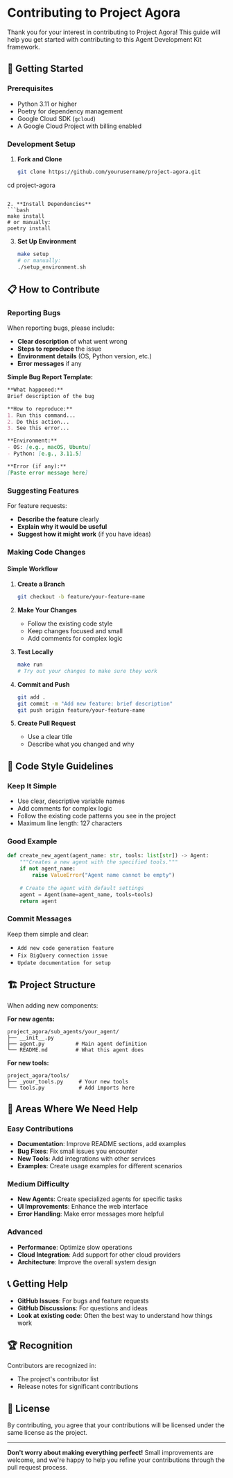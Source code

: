 # Contributing to Project Agora

Thank you for your interest in contributing to Project Agora! This guide will help you get started with contributing to this Agent Development Kit framework.

## 🚀 Getting Started

### Prerequisites

- Python 3.11 or higher
- Poetry for dependency management
- Google Cloud SDK (`gcloud`)
- A Google Cloud Project with billing enabled

### Development Setup

1. **Fork and Clone**
   ```bash
   git clone https://github.com/yourusername/project-agora.git
cd project-agora
   ```

2. **Install Dependencies**
   ```bash
   make install
   # or manually:
   poetry install
   ```

3. **Set Up Environment**
   ```bash
   make setup
   # or manually:
   ./setup_environment.sh
   ```

## 📋 How to Contribute

### Reporting Bugs

When reporting bugs, please include:

- **Clear description** of what went wrong
- **Steps to reproduce** the issue
- **Environment details** (OS, Python version, etc.)
- **Error messages** if any

**Simple Bug Report Template:**
```markdown
**What happened:**
Brief description of the bug

**How to reproduce:**
1. Run this command...
2. Do this action...
3. See this error...

**Environment:**
- OS: [e.g., macOS, Ubuntu]
- Python: [e.g., 3.11.5]

**Error (if any):**
[Paste error message here]
```

### Suggesting Features

For feature requests:
- **Describe the feature** clearly
- **Explain why it would be useful**
- **Suggest how it might work** (if you have ideas)

### Making Code Changes

#### Simple Workflow

1. **Create a Branch**
   ```bash
   git checkout -b feature/your-feature-name
   ```

2. **Make Your Changes**
   - Follow the existing code style
   - Keep changes focused and small
   - Add comments for complex logic

3. **Test Locally**
   ```bash
   make run
   # Try out your changes to make sure they work
   ```

4. **Commit and Push**
   ```bash
   git add .
   git commit -m "Add new feature: brief description"
   git push origin feature/your-feature-name
   ```

5. **Create Pull Request**
   - Use a clear title
   - Describe what you changed and why

## 📝 Code Style Guidelines

### Keep It Simple
- Use clear, descriptive variable names
- Add comments for complex logic
- Follow the existing code patterns you see in the project
- Maximum line length: 127 characters

### Good Example
```python
def create_new_agent(agent_name: str, tools: list[str]) -> Agent:
    """Creates a new agent with the specified tools."""
    if not agent_name:
        raise ValueError("Agent name cannot be empty")
    
    # Create the agent with default settings
    agent = Agent(name=agent_name, tools=tools)
    return agent
```

### Commit Messages
Keep them simple and clear:
- `Add new code generation feature`
- `Fix BigQuery connection issue`
- `Update documentation for setup`

## 🏗️ Project Structure

When adding new components:

**For new agents:**
```
project_agora/sub_agents/your_agent/
├── __init__.py
├── agent.py          # Main agent definition
└── README.md         # What this agent does
```

**For new tools:**
```
project_agora/tools/
├── _your_tools.py     # Your new tools
└── tools.py           # Add imports here
```

## 🎯 Areas Where We Need Help

### Easy Contributions
- **Documentation**: Improve README sections, add examples
- **Bug Fixes**: Fix small issues you encounter
- **New Tools**: Add integrations with other services
- **Examples**: Create usage examples for different scenarios

### Medium Difficulty
- **New Agents**: Create specialized agents for specific tasks
- **UI Improvements**: Enhance the web interface
- **Error Handling**: Make error messages more helpful

### Advanced
- **Performance**: Optimize slow operations
- **Cloud Integration**: Add support for other cloud providers
- **Architecture**: Improve the overall system design

## 📞 Getting Help

- **GitHub Issues**: For bugs and feature requests
- **GitHub Discussions**: For questions and ideas
- **Look at existing code**: Often the best way to understand how things work

## 🏆 Recognition

Contributors are recognized in:
- The project's contributor list
- Release notes for significant contributions

## 📝 License

By contributing, you agree that your contributions will be licensed under the same license as the project.

---

**Don't worry about making everything perfect!** Small improvements are welcome, and we're happy to help you refine your contributions through the pull request process. 